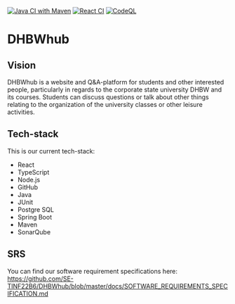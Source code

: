 [![Java CI with Maven](https://github.com/SE-TINF22B6/DHBWhub/actions/workflows/maven.yml/badge.svg)](https://github.com/SE-TINF22B6/DHBWhub/actions/workflows/maven.yml)
[![React CI](https://github.com/SE-TINF22B6/DHBWhub/actions/workflows/react.yml/badge.svg)](https://github.com/SE-TINF22B6/DHBWhub/actions/workflows/react.yml)
[![CodeQL](https://github.com/SE-TINF22B6/DHBWhub/actions/workflows/codeql.yml/badge.svg)](https://github.com/SE-TINF22B6/DHBWhub/actions/workflows/codeql.yml)

# DHBWhub 
## Vision
DHBWhub is a website and Q&A-platform for students and other interested people,
particularly in regards to the corporate state university DHBW and its courses. 
Students can discuss questions or talk about other things relating to the 
organization of the university classes or other leisure activities.

## Tech-stack
This is our current tech-stack:
* React
* TypeScript
* Node.js
* GitHub
* Java
* JUnit
* Postgre SQL
* Spring Boot
* Maven
* SonarQube

## SRS
You can find our software requirement specifications here:
https://github.com/SE-TINF22B6/DHBWhub/blob/master/docs/SOFTWARE_REQUIREMENTS_SPECIFICATION.md


